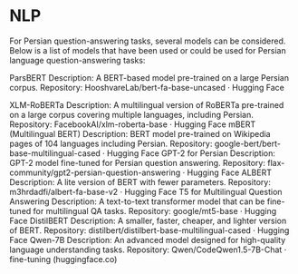 # NLP
For Persian question-answering tasks, several models can be considered. Below is a list of models that have been used or could be used for Persian language question-answering tasks:

ParsBERT
Description: A BERT-based model pre-trained on a large Persian corpus.
Repository: HooshvareLab/bert-fa-base-uncased · Hugging Face


XLM-RoBERTa
Description: A multilingual version of RoBERTa pre-trained on a large corpus covering multiple languages, including Persian.
Repository: FacebookAI/xlm-roberta-base · Hugging Face
mBERT (Multilingual BERT)
Description: BERT model pre-trained on Wikipedia pages of 104 languages including Persian.
Repository: google-bert/bert-base-multilingual-cased · Hugging Face
GPT-2 for Persian
Description: GPT-2 model fine-tuned for Persian question answering.
Repository: flax-community/gpt2-persian-question-answering · Hugging Face
ALBERT
Description: A lite version of BERT with fewer parameters.
Repository: m3hrdadfi/albert-fa-base-v2 · Hugging Face
T5 for Multilingual Question Answering
Description: A text-to-text transformer model that can be fine-tuned for multilingual QA tasks.
Repository: google/mt5-base · Hugging Face
DistilBERT
Description: A smaller, faster, cheaper, and lighter version of BERT.
Repository: distilbert/distilbert-base-multilingual-cased · Hugging Face
Qwen-7B
Description: An advanced model designed for high-quality language understanding tasks.
Repository: Qwen/CodeQwen1.5-7B-Chat · fine-tuning (huggingface.co)
